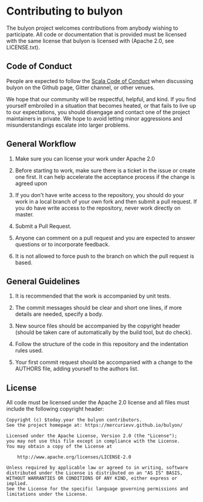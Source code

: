 # Contributing to bulyon

The bulyon project welcomes contributions from anybody wishing to participate. All code or documentation that is provided must be licensed with the same license that bulyon is licensed with (Apache 2.0, see LICENSE.txt).

## Code of Conduct

People are expected to follow the [Scala Code of Conduct](./CODE_OF_CONDUCT.md) when discussing bulyon on the Github page, Gitter channel, or other venues.

We hope that our community will be respectful, helpful, and kind. If you find yourself embroiled in a situation that becomes heated, or that fails to live up to our expectations, you should disengage and contact one of the project maintainers in private. We hope to avoid letting minor aggressions and misunderstandings escalate into larger problems.

## General Workflow

1. Make sure you can license your work under Apache 2.0

2. Before starting to work, make sure there is a ticket in the issue or create one first. It can help accelerate the acceptance process if the change is agreed upon

3. If you don't have write access to the repository, you should do your work in a local branch of your own fork and then submit a pull request. If you do have write access to the repository, never work directly on master.

4. Submit a Pull Request.

5. Anyone can comment on a pull request and you are expected to answer questions or to incorporate feedback.

6. It is not allowed to force push to the branch on which the pull request is based.

## General Guidelines

1. It is recommended that the work is accompanied by unit tests.

2. The commit messages should be clear and short one lines, if more details are needed, specify a body.

3. New source files should be accompanied by the copyright header (should be taken care of automatically by the build tool, but do check).

4. Follow the structure of the code in this repository and the indentation rules used.

5. Your first commit request should be accompanied with a change to the AUTHORS file, adding yourself to the authors list.

## License

All code must be licensed under the Apache 2.0 license and all files must include the following copyright header:

```
Copyright (c) $today.year the bulyon contributors.
See the project homepage at: https://mercurievv.github.io/bulyon/

Licensed under the Apache License, Version 2.0 (the "License");
you may not use this file except in compliance with the License.
You may obtain a copy of the License at

    http://www.apache.org/licenses/LICENSE-2.0

Unless required by applicable law or agreed to in writing, software
distributed under the License is distributed on an "AS IS" BASIS,
WITHOUT WARRANTIES OR CONDITIONS OF ANY KIND, either express or implied.
See the License for the specific language governing permissions and
limitations under the License.
```
